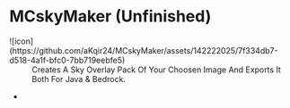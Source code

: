 <div>
<h1>MCskyMaker (Unfinished)</h1>
</div>
<div>
  ![icon](https://github.com/aKqir24/MCskyMaker/assets/142222025/7f334db7-d518-4a1f-bfc0-7bb719eebfe5)
</div>
<dd>Creates A Sky Overlay Pack Of Your Choosen Image And Exports It Both For Java & Bedrock.</dd>
<ul>
  <li></li>
</ul>
